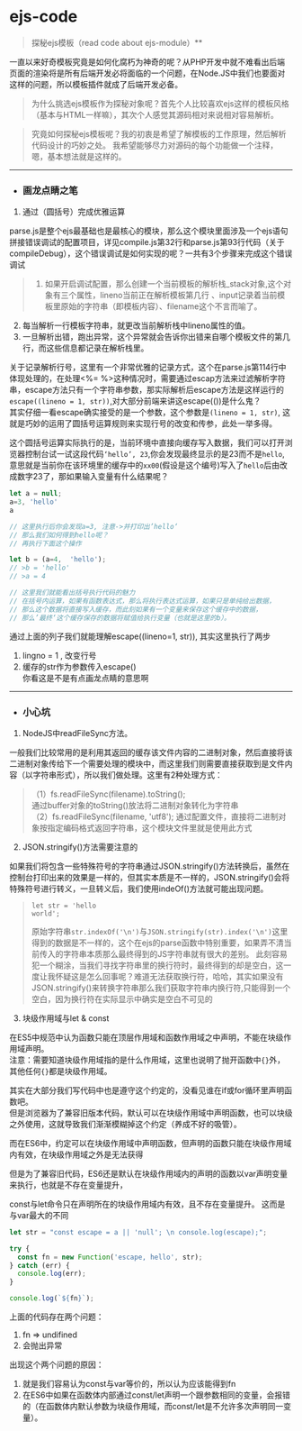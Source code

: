 # ejs-code

>探秘ejs模板（read code about ejs-module）**   

一直以来好奇模板究竟是如何化腐朽为神奇的呢？从PHP开发中就不难看出后端页面的渲染将是所有后端开发必将面临的一个问题，在Node.JS中我们也要面对这样的问题，所以模板插件就成了后端开发必备。

>为什么挑选ejs模板作为探秘对象呢？首先个人比较喜欢ejs这样的模板风格（基本与HTML一样嘛），其次个人感觉其源码相对来说相对容易解析。

>究竟如何探秘ejs模板呢？我的初衷是希望了解模板的工作原理，然后解析代码设计的巧妙之处。
我希望能够尽力对源码的每个功能做一个注释，嗯，基本想法就是这样的。

***

* ### **画龙点睛之笔**

1. 通过（圆括号）完成优雅运算      

parse.js是整个ejs最基础也是最核心的模块，那么这个模块里面涉及一个ejs语句拼接错误调试的配置项目，详见compile.js第32行和parse.js第93行代码（关于compileDebug），这个错误调试是如何实现的呢？一共有3个步骤来完成这个错误调试     
>1. 如果开启调试配置，那么创建一个当前模板的解析栈_stack对象,这个对象有三个属性，lineno当前正在解析模板第几行       、input记录着当前模板里原始的字符串（即模板内容）、filename这个不言而喻了。   
2. 每当解析一行模板字符串，就更改当前解析栈中lineno属性的值。      
3. 一旦解析出错，跑出异常，这个异常就会告诉你出错来自哪个模板文件的第几行，而这些信息都记录在解析栈里。      

关于记录解析行号，这里有一个非常优雅的记录方式，这个在parse.js第114行中体现处理的，在处理<%= %>这种情况时，需要通过escap方法来过滤解析字符串，escape方法只有一个字符串参数，那实际解析后escape方法是这样运行的`escape((lineno = 1, str))`,对大部分前端来讲这escape(())是什么鬼？    
其实仔细一看escape确实接受的是一个参数，这个参数是`(lineno = 1, str)`, 这就是巧妙的运用了圆括号运算规则来实现行号的改变和传参，此处一举多得。

这个圆括号运算实际执行的是，当前环境中直接向缓存写入数据，我们可以打开浏览器控制台试一试这段代码`‘hello’, 23`,你会发现最终显示的是23而不是`hello`, 意思就是当前你在该环境里的缓存中的`xx00`(假设是这个编号)写入了`hello`后由改成数字23了，那如果输入变量有什么结果呢？     
```javascript
let a = null;
a=3, 'hello'
a

// 这里执行后你会发现a=3, 注意->并打印出’hello‘
// 那么我们如何得到hello呢？
// 再执行下面这个操作

let b = (a=4,  'hello');
// >b = 'hello'
// >a = 4

// 这里我们就能看出括号执行代码的魅力
// 在括号内运算，如果有函数表达式，那么将执行表达式运算，如果只是单纯给出数据，
// 那么这个数据将直接写入缓存，而此刻如果有一个变量来保存这个缓存中的数据，
// 那么’最终‘这个缓存保存的数据将赋值给执行变量（也就是这里的b）。
```      
通过上面的列子我们就能理解escape((lineno=1, str)), 其实这里执行了两步    
1. lingno = 1 , 改变行号
2. 缓存的str作为参数传入escape()    
你看这是不是有点画龙点睛的意思啊

***

* ### **小心坑**

1. NodeJS中readFileSync方法。

一般我们比较常用的是利用其返回的缓存该文件内容的二进制对象，然后直接将该二进制对象传给下一个需要处理的模块中，而这里我们则需要直接获取到是文件内容（以字符串形式），所以我们做处理。这里有2种处理方式：     
> （1）fs.readFileSync(filename).toString();  
> 通过buffer对象的toString()放法将二进制对象转化为字符串    
> （2）fs.readFileSync(filename, 'utf8');
> 通过配置文件，直接将二进制对象按指定编码格式返回字符串，这个模块文件里就是使用此方式

2. JSON.stringify()方法需要注意的

如果我们将包含一些特殊符号的字符串通过JSON.stringify()方法转换后，虽然在控制台打印出来的效果是一样的，但其实本质是不一样的，JSON.stringify()会将特殊符号进行转义，一旦转义后，我们使用indeOf()方法就可能出现问题。      
> ```
> let str = 'hello
> world';
> ```     
> 原始字符串`str.indexOf('\n')`与`JSON.stringify(str).index('\n')`这里得到的数据是不一样的，这个在ejs的parse函数中特别重要，如果弄不清当前传入的字符串本质那么最终得到的JS字符串就有很大的差别。
> 此刻容易犯一个糊涂，当我们寻找字符串里的换行符时，最终得到的却是空白，这一度让我怀疑这是怎么回事呢？难道无法获取换行符，哈哈，其实如果没有JSON.stringify()来转换字符串那么我们获取字符串内换行符,只能得到一个空白，因为换行符在实际显示中确实是空白不可见的

3. 块级作用域与let & const
 
在ES5中规范中认为函数只能在顶层作用域和函数作用域之中声明，不能在块级作用域声明。      
注意：需要知道块级作用域指的是什么作用域，这里也说明了抛开函数中`{}`外，其他任何`{}`都是块级作用域。

其实在大部分我们写代码中也是遵守这个约定的，没看见谁在if或for循环里声明函数吧。     
但是浏览器为了兼容旧版本代码，默认可以在块级作用域中声明函数，也可以块级之外使用，这就导致我们渐渐模糊掉这个约定（养成不好的吸管）。

而在ES6中，约定可以在块级作用域中声明函数，但声明的函数只能在块级作用域内有效，在块级作用域之外是无法获得

但是为了兼容旧代码，ES6还是默认在块级作用域内的声明的函数以var声明变量来执行，也就是不存在变量提升，

const与let命令只在声明所在的块级作用域内有效，且不存在变量提升。
这而是与var最大的不同

```javascript
let str = "const escape = a || 'null'; \n console.log(escape);";

try {
  const fn = new Function('escape, hello', str);
} catch (err) {
  console.log(err);
}

console.log(`${fn}`);

```

上面的代码存在两个问题：     
1. fn => undifined
2. 会抛出异常

出现这个两个问题的原因：     
1. 就是我们容易认为const与var等价的，所以认为应该能得到fn
2. 在ES6中如果在函数体内部通过const/let声明一个跟参数相同的变量，会报错的（在函数体内默认参数为块级作用域，而const/let是不允许多次声明同一变量）。


